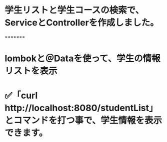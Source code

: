 
# 学生リストと学生コースの検索で、ServiceとControllerを作成しました。
=======
# lombokと＠Dataを使って、学生の情報リストを表示

# ✅「curl http://localhost:8080/studentList」とコマンドを打つ事で、学生情報を表示できます。
